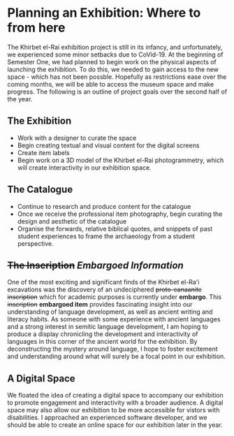 # Planning an Exhibition: Where to from here

The Khirbet el-Rai exhibition project is still in its infancy, and unfortunately, we experienced some minor setbacks due to CoVid-19. At the beginning of Semester One, we had planned to begin work on the physical aspects of launching the exhibition. To do this, we needed to gain access to the new space - which has not been possble. Hopefully as restrictions ease over the coming months, we will be able to access the museum space and make progress. The following is an outline of project goals over the second half of the year.

## The Exhibition

   * Work with a designer to curate the space
   * Begin creating textual and visual content for the digital screens
   * Create item labels 
   * Begin work on a 3D model of the Khirbet el-Rai photogrammetry, which will create interactivity in our exhibition space.

## The Catalogue

   * Continue to research and produce content for the catalogue
   * Once we receive the professional item photography, begin curating the design and aesthetic of the catalogue
   * Organise the forwards, relative biblical quotes, and snippets of past student experiences to frame the archaeology from a student perspective.

## ~~The Inscription~~ *Embargoed Information*
One of the most exciting and significant finds of the Khirbet el-Ra'i excavations was the discovery of an undeciphered ~~proto-canaanite inscription~~ which for academic purposes is currently under **embargo**. This ~~inscription~~ **embargoed item** provides fascinating insight into our understanding of language development, as well as ancient writing and literacy habits. As someone with some experience with ancient languages and a strong interest in semitic language development, I am hoping to produce a display chronicling the development and interactivity of languages in this corner of the ancient world for the exhibition. By deconstructing the mystery around language, I hope to foster excitement and understanding around what will surely be a focal point in our exhibition. 

## A Digital Space

We floated the idea of creating a digital space to accompany our exhibition to promote engagement and interactivity with a broader audience. A digital space may also allow our exhibition to be more accessible for vistors with disabilities. I approached an experienced software developer, and we should be able to create an online space for our exhibition later in the year. 